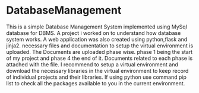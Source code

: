 # DatabaseManagement
This is a simple Database Management System implemented using MySql database for DBMS. A project i worked on to understand how database system works. A web application was also created using python,flask and jinja2. necessary files and documentation to setup the virtual environment is uploaded.
The Documents are uploaded phase wise. phase 1 being the start of my project and phase 4 the end of it.
Documents related to each phase is attached with the file.
I recommend to setup a virtual environment and download the necessary libraries in the virtual environment to keep record of individual projects and their libraries.
If using python use command pip list to check all the packages available to you in the current environment.
